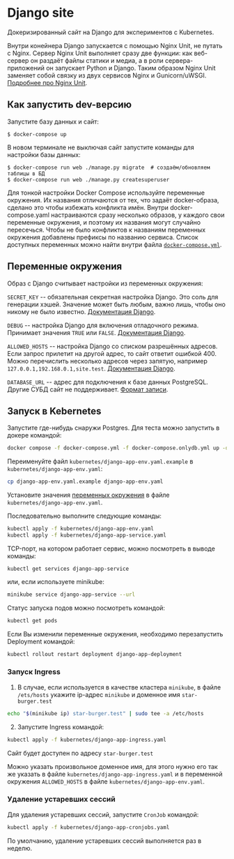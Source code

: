 # Django site

Докеризированный сайт на Django для экспериментов с Kubernetes.

Внутри конейнера Django запускается с помощью Nginx Unit, не путать с Nginx. Сервер Nginx Unit выполняет сразу две функции: как веб-сервер он раздаёт файлы статики и медиа, а в роли сервера-приложений он запускает Python и Django. Таким образом Nginx Unit заменяет собой связку из двух сервисов Nginx и Gunicorn/uWSGI. [Подробнее про Nginx Unit](https://unit.nginx.org/).

## Как запустить dev-версию

Запустите базу данных и сайт:

```shell-session
$ docker-compose up
```

В новом терминале не выключая сайт запустите команды для настройки базы данных:

```shell-session
$ docker-compose run web ./manage.py migrate  # создаём/обновляем таблицы в БД
$ docker-compose run web ./manage.py createsuperuser
```

Для тонкой настройки Docker Compose используйте переменные окружения. Их названия отличаются от тех, что задаёт docker-образа, сделано это чтобы избежать конфликта имён. Внутри docker-compose.yaml настраиваются сразу несколько образов, у каждого свои переменные окружения, и поэтому их названия могут случайно пересечься. Чтобы не было конфликтов к названиям переменных окружения добавлены префиксы по названию сервиса. Список доступных переменных можно найти внутри файла [`docker-compose.yml`](./docker-compose.yml).

## Переменные окружения

Образ с Django считывает настройки из переменных окружения:

`SECRET_KEY` -- обязательная секретная настройка Django. Это соль для генерации хэшей. Значение может быть любым, важно лишь, чтобы оно никому не было известно. [Документация Django](https://docs.djangoproject.com/en/3.2/ref/settings/#secret-key).

`DEBUG` -- настройка Django для включения отладочного режима. Принимает значения `TRUE` или `FALSE`. [Документация Django](https://docs.djangoproject.com/en/3.2/ref/settings/#std:setting-DEBUG).

`ALLOWED_HOSTS` -- настройка Django со списком разрешённых адресов. Если запрос прилетит на другой адрес, то сайт ответит ошибкой 400. Можно перечислить несколько адресов через запятую, например `127.0.0.1,192.168.0.1,site.test`. [Документация Django](https://docs.djangoproject.com/en/3.2/ref/settings/#allowed-hosts).

`DATABASE_URL` -- адрес для подключения к базе данных PostgreSQL. Другие СУБД сайт не поддерживает. [Формат записи](https://github.com/jacobian/dj-database-url#url-schema).


## Запуск в Kebernetes

Запустите где-нибудь снаружи Postgres. Для теста можно запустить в докере командой:
```bash
docker compose -f docker-compose.yml -f docker-compose.onlydb.yml up -d
```

Переименуйте файл `kubernetes/django-app-env.yaml.example` в `kubernetes/django-app-env.yaml`:
```bash
cp django-app-env.yaml.example django-app-env.yaml
```

 Установите значения [переменных окружения](#переменные-окружения) в файле `kubernetes/django-app-env.yaml`.

 Последовательно выполните следующие команды:
 ```bash
 kubectl apply -f kubernetes/django-app-env.yaml
 kubectl apply -f kubernetes/django-app-service.yaml
 ```

 TCP-порт, на котором работает сервис, можно посмотреть в выводе команды:
 ```
 kubectl get services django-app-service
 ```
 или, если используете minikube:
 ```bash
 minikube service django-app-service --url
 ```

Статус запуска подов можно посмотреть командой:
```bash
kubectl get pods
```

Если Вы изменили переменные окружения, необходимо перезапустить Deployment командой:
```bash
kubectl rollout restart deployment django-app-deployment
```

### Запуск Ingress

1. В случае, если используется в качестве кластера `minikube`, в файле `/ets/hosts` укажите ip-адрес `minikube` и доменное имя `star-burger.test`
```bash
echo "$(minikube ip) star-burger.test" | sudo tee -a /etc/hosts
```

2. Запустите Ingress командой:
```bash
kubectl apply -f kubernetes/django-app-ingress.yaml
```

Сайт будет доступен по адресу `star-burger.test`

Можно указать произвольное доменное имя, для этого нужно его так же указать в файле `kubernetes/django-app-ingress.yaml` и в переменной окружения `ALLOWED_HOSTS` в файле `kubernetes/django-app-env.yaml`.

### Удаление устаревших сессий

Для удаления устаревших сессий, запустите `CronJob` командой:
```bash
kubectl apply -f kubernetes/django-app-cronjobs.yaml
```

По умолчанию, удаление устаревших сессий выполняется раз в неделю.
